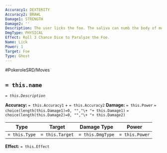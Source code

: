 ```yaml
---
Accuracy1: DEXTERITY
Accuracy2: BRAWL
Damage1: STRENGTH
Damage2: ''
Description: The user licks the foe. The saliva can numb the body of most creatures.
DmgType: PHYSICAL
Effect: Roll 3 Chance Dice to Paralyze the Foe.
Name: Lick
Power: 1
Target: Foe
Type: Ghost
---
```


#PokeroleSRD/Moves

## `= this.name` 
*`= this.Description`*

**Accuracy:** `= this.Accuracy1` + `= this.Accuracy2`
**Damage:** `= this.Power` `= choice(length(this.Damage1)=0, "","\+ "+ this.Damage1)` `= choice(length(this.Damage2)=0, "","\+ "+ this.Damage2)`

| Type          | Target          | Damage Type          | Power          |
| ------------- | --------------- | ---------------- | -------------- |
| `= this.Type` | `= this.Target` | `= this.DmgType` | `= this.Power` | 

**Effect:** `= this.Effect`